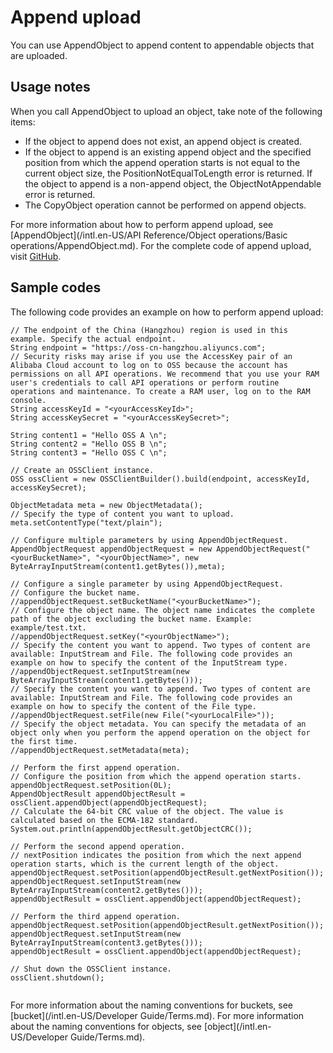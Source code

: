 # Append upload

You can use AppendObject to append content to appendable objects that are uploaded.

## Usage notes

When you call AppendObject to upload an object, take note of the following items:

-   If the object to append does not exist, an append object is created.
-   If the object to append is an existing append object and the specified position from which the append operation starts is not equal to the current object size, the PositionNotEqualToLength error is returned. If the object to append is a non-append object, the ObjectNotAppendable error is returned.
-   The CopyObject operation cannot be performed on append objects.

For more information about how to perform append upload, see [AppendObject](/intl.en-US/API Reference/Object operations/Basic operations/AppendObject.md). For the complete code of append upload, visit [GitHub](https://github.com/aliyun/aliyun-oss-java-sdk/blob/master/src/samples/AppendObjectSample.java).

## Sample codes

The following code provides an example on how to perform append upload:

```
// The endpoint of the China (Hangzhou) region is used in this example. Specify the actual endpoint.
String endpoint = "https://oss-cn-hangzhou.aliyuncs.com";
// Security risks may arise if you use the AccessKey pair of an Alibaba Cloud account to log on to OSS because the account has permissions on all API operations. We recommend that you use your RAM user's credentials to call API operations or perform routine operations and maintenance. To create a RAM user, log on to the RAM console.
String accessKeyId = "<yourAccessKeyId>";
String accessKeySecret = "<yourAccessKeySecret>";

String content1 = "Hello OSS A \n";
String content2 = "Hello OSS B \n";
String content3 = "Hello OSS C \n";

// Create an OSSClient instance.
OSS ossClient = new OSSClientBuilder().build(endpoint, accessKeyId, accessKeySecret);

ObjectMetadata meta = new ObjectMetadata();
// Specify the type of content you want to upload.
meta.setContentType("text/plain");

// Configure multiple parameters by using AppendObjectRequest.
AppendObjectRequest appendObjectRequest = new AppendObjectRequest("<yourBucketName>", "<yourObjectName>", new ByteArrayInputStream(content1.getBytes()),meta);

// Configure a single parameter by using AppendObjectRequest.
// Configure the bucket name.
//appendObjectRequest.setBucketName("<yourBucketName>");
// Configure the object name. The object name indicates the complete path of the object excluding the bucket name. Example: example/test.txt.
//appendObjectRequest.setKey("<yourObjectName>");
// Specify the content you want to append. Two types of content are available: InputStream and File. The following code provides an example on how to specify the content of the InputStream type.
//appendObjectRequest.setInputStream(new ByteArrayInputStream(content1.getBytes()));
// Specify the content you want to append. Two types of content are available: InputStream and File. The following code provides an example on how to specify the content of the File type.
//appendObjectRequest.setFile(new File("<yourLocalFile>"));
// Specify the object metadata. You can specify the metadata of an object only when you perform the append operation on the object for the first time.
//appendObjectRequest.setMetadata(meta);

// Perform the first append operation.
// Configure the position from which the append operation starts.
appendObjectRequest.setPosition(0L);
AppendObjectResult appendObjectResult = ossClient.appendObject(appendObjectRequest);
// Calculate the 64-bit CRC value of the object. The value is calculated based on the ECMA-182 standard.
System.out.println(appendObjectResult.getObjectCRC());

// Perform the second append operation.
// nextPosition indicates the position from which the next append operation starts, which is the current length of the object.
appendObjectRequest.setPosition(appendObjectResult.getNextPosition());
appendObjectRequest.setInputStream(new ByteArrayInputStream(content2.getBytes()));
appendObjectResult = ossClient.appendObject(appendObjectRequest);

// Perform the third append operation.
appendObjectRequest.setPosition(appendObjectResult.getNextPosition());
appendObjectRequest.setInputStream(new ByteArrayInputStream(content3.getBytes()));
appendObjectResult = ossClient.appendObject(appendObjectRequest);

// Shut down the OSSClient instance.
ossClient.shutdown();
        
```

For more information about the naming conventions for buckets, see [bucket](/intl.en-US/Developer Guide/Terms.md). For more information about the naming conventions for objects, see [object](/intl.en-US/Developer Guide/Terms.md).

